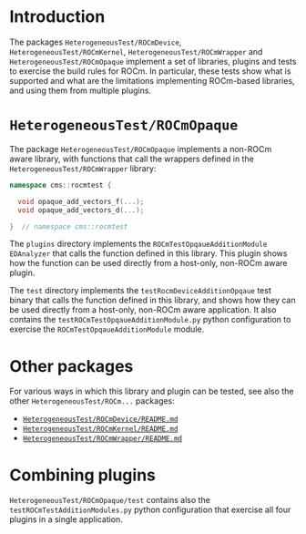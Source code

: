 # Introduction

The packages `HeterogeneousTest/ROCmDevice`, `HeterogeneousTest/ROCmKernel`,
`HeterogeneousTest/ROCmWrapper` and `HeterogeneousTest/ROCmOpaque` implement a set of libraries,
plugins and tests to exercise the build rules for ROCm.
In particular, these tests show what is supported and what are the limitations implementing
ROCm-based libraries, and using them from multiple plugins.


# `HeterogeneousTest/ROCmOpaque`

The package `HeterogeneousTest/ROCmOpaque` implements a non-ROCm aware library, with functions that
call the wrappers defined in the `HeterogeneousTest/ROCmWrapper` library:
```c++
namespace cms::rocmtest {

  void opaque_add_vectors_f(...);
  void opaque_add_vectors_d(...);

}  // namespace cms::rocmtest
```

The `plugins` directory implements the `ROCmTestOpqaueAdditionModule` `EDAnalyzer` that calls the 
function defined in this library. This plugin shows how the function can be used directly from a 
host-only, non-ROCm aware plugin.

The `test` directory implements the `testRocmDeviceAdditionOpqaue` test binary that calls the
function defined in this library, and shows how they can be used directly from a host-only, non-ROCm
aware application.
It also contains the `testROCmTestOpqaueAdditionModule.py` python configuration to exercise the
`ROCmTestOpqaueAdditionModule` module.


# Other packages

For various ways in which this library and plugin can be tested, see also the other
`HeterogeneousTest/ROCm...` packages:
  - [`HeterogeneousTest/ROCmDevice/README.md`](../../HeterogeneousTest/ROCmDevice/README.md)
  - [`HeterogeneousTest/ROCmKernel/README.md`](../../HeterogeneousTest/ROCmKernel/README.md)
  - [`HeterogeneousTest/ROCmWrapper/README.md`](../../HeterogeneousTest/ROCmWrapper/README.md)


# Combining plugins

`HeterogeneousTest/ROCmOpaque/test` contains also the `testROCmTestAdditionModules.py` python
configuration that exercise all four plugins in a single application.
